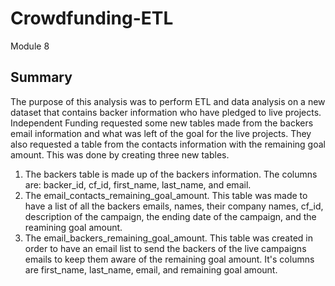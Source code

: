 # Crowdfunding-ETL
Module 8
## Summary
The purpose of this analysis was to perform ETL and data analysis on a new dataset that contains backer information who have pledged to live projects.  Independent Funding requested some new tables made from the backers email information and what was left of the goal for the live projects.  They also requested a table from the contacts information with the remaining goal amount.  This was done by creating three new tables.  
1. The backers table is made up of the backers information.  The columns are: backer_id, cf_id, first_name, last_name, and email.
2. The email_contacts_remaining_goal_amount.  This table was made to have a list of all the backers emails, names, their company names, cf_id, description of the campaign, the ending date of the campaign, and the reamining goal amount.
3. The email_backers_remaining_goal_amount.  This table was created in order to have an email list to send the backers of the live campaigns emails to keep them aware of the remaining goal amount.  It's columns are first_name, last_name, email, and remaining goal amount.
